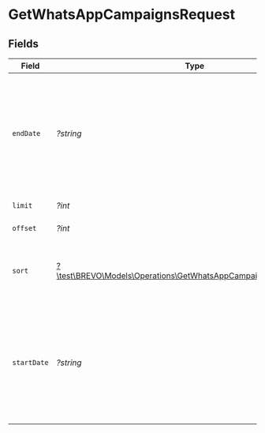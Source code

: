 # GetWhatsAppCampaignsRequest


## Fields

| Field                                                                                                                                                                                                                | Type                                                                                                                                                                                                                 | Required                                                                                                                                                                                                             | Description                                                                                                                                                                                                          |
| -------------------------------------------------------------------------------------------------------------------------------------------------------------------------------------------------------------------- | -------------------------------------------------------------------------------------------------------------------------------------------------------------------------------------------------------------------- | -------------------------------------------------------------------------------------------------------------------------------------------------------------------------------------------------------------------- | -------------------------------------------------------------------------------------------------------------------------------------------------------------------------------------------------------------------- |
| `endDate`                                                                                                                                                                                                            | *?string*                                                                                                                                                                                                            | :heavy_minus_sign:                                                                                                                                                                                                   | **Mandatory if startDate is used**. Ending (urlencoded) UTC date-time (YYYY-MM-DDTHH:mm:ss.SSSZ) to filter the WhatsApp campaigns created.<br/>**Prefer to pass your timezone in date-time format for accurate result**<br/> |
| `limit`                                                                                                                                                                                                              | *?int*                                                                                                                                                                                                               | :heavy_minus_sign:                                                                                                                                                                                                   | Number of documents per page                                                                                                                                                                                         |
| `offset`                                                                                                                                                                                                             | *?int*                                                                                                                                                                                                               | :heavy_minus_sign:                                                                                                                                                                                                   | Index of the first document in the page                                                                                                                                                                              |
| `sort`                                                                                                                                                                                                               | [?\test\BREVO\Models\Operations\GetWhatsAppCampaignsQueryParamSort](../../models/operations/GetWhatsAppCampaignsQueryParamSort.md)                                                                                   | :heavy_minus_sign:                                                                                                                                                                                                   | Sort the results in the ascending/descending order of record modification. Default order is **descending** if `sort` is not passed                                                                                   |
| `startDate`                                                                                                                                                                                                          | *?string*                                                                                                                                                                                                            | :heavy_minus_sign:                                                                                                                                                                                                   | **Mandatory if endDate is used**. Starting (urlencoded) UTC date-time (YYYY-MM-DDTHH:mm:ss.SSSZ) to filter the WhatsApp campaigns created.<br/>**Prefer to pass your timezone in date-time format for accurate result**<br/> |